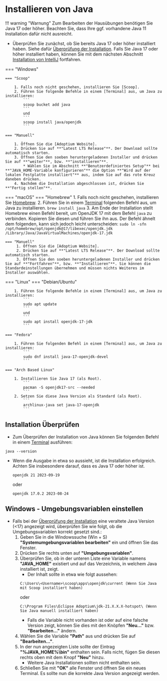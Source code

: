 # Installieren von Java

!!! warning "Warnung"
    Zum Bearbeiten der Hausübungen benötigen Sie Java 17 oder höher. Beachten Sie, dass Ihre ggf. vorhandene Java 11 Installation dafür nicht ausreicht.

* Überprüfen Sie zunächst, ob Sie bereits Java 17 oder höher installiert haben. Siehe dafür [Überprüfung der Installation]. Falls Sie Java 17 oder höher installiert haben, können Sie mit dem nächsten Abschnitt [Installation von IntelliJ] fortfahren.

=== "Windows"

    === "Scoop"

        1. Falls noch nicht geschehen, installieren Sie [Scoop].
        2. Führen Sie folgende Befehle in einem [Terminal] aus, um Java zu installieren:
            ```
            scoop bucket add java
            ```
            und
            ```
            scoop install java/openjdk
            ```

    === "Manuell"

        1. Öffnen Sie die [Adoptium Website].
        2. Drücken Sie auf **"Latest LTS Release"**. Der Download sollte automatisch starten.
        3. Öffnen Sie den soeben heruntergeladenen Installer und drücken Sie auf **"weiter"**, bzw. **"installieren"**.
            * Wählen Sie im Abschnitt **"Benutzerdefiniertes Setup"** bei **"JAVA_HOME-Variable konfigurieren"** die Option **"Wird auf der lokalen Festplatte installiert"** aus, indem Sie auf das rote Kreuz daneben drücken.
        4. Nachdem die Installation abgeschlossen ist, drücken Sie **"Fertig stellen"**.
    
=== "macOS"
    === "Homebrew"
        1. Falls noch nicht geschehen, installieren Sie [Homebrew].
        2. Führen Sie in einem [Terminal] folgenden Befehl aus, um Java zu installieren.
           ```
           brew install java
           ```
        3. Am Ende der Installation stellt Homebrew einen Befehl bereit, um OpenJDK 17 mit dem Befehl `java` zu verbinden. Kopieren Sie diesen und führen Sie ihn aus. Der Befehl ähnelt dem folgenden, kann sich jedoch leicht unterscheiden:
           ```
           sudo ln -sfn /opt/homebrew/opt/openjdk@17/libexec/openjdk.jdk /Library/Java/JavaVirtualMachines/openjdk-17.jdk
           ```

    === "Manuell"
         1. Öffnen Sie die [Adoptium Website].
         2. Drücken Sie auf **"Latest LTS Release"**. Der Download sollte automatisch starten.
         3. Öffnen Sie den soeben heruntergeladenen Installer und drücken Sie auf **"Fortfahren"**, bzw. **"Installieren"**. Sie können die Standardeinstellungen übernehmen und müssen nichts Weiteres im Installer auswählen.

=== "Linux"
    === "Debian/Ubuntu"

        1. Führen Sie folgende Befehle in einem [Terminal] aus, um Java zu installieren:
            ```
            sudo apt update
            ```
            und
            ```
            sudo apt install openjdk-17-jdk
            ```

    === "Fedora"

        1. Führen Sie folgenden Befehl in einem [Terminal] aus, um Java zu installieren:
            ```
            sudo dnf install java-17-openjdk-devel
            ```

    === "Arch Based Linux"

        1. Installieren Sie Java 17 (als Root).
            ```
            pacman -S openjdk17-src --needed
            ```
        2. Setzen Sie diese Java Version als Standard (als Root).
            ```
            archlinux-java set java-17-openjdk
            ```

## Installation Überprüfen

* Zum Überprüfen der Installation von Java können Sie folgenden Befehl in einem [Terminal] ausführen:
```
java --version
```

* Wenn die Ausgabe in etwa so aussieht, ist die Installation erfolgreich. Achten Sie insbesondere darauf, dass es Java 17 oder höher ist.
    ```
    openjdk 21 2023-09-19
    ```
    oder 
    ```
    openjdk 17.0.2 2023-08-24
    ```
## Windows - Umgebungsvariablen einstellen

* Falls bei der [Überprüfung der Installation] eine veraltete Java Version (<17) angezeigt wird, überprüfen Sie wie folgt, ob die Umgebungsvariablen korrekt gesetzt sind.:
    1. Geben Sie in die Windowssuche (Win + S) **"Systemumgebungsvariablen bearbeiten"** ein und öffnen Sie das Fenster.
    2. Drücken Sie rechts unten auf **"Umgebungsvariablen"**.
    3. Überprüfen Sie, ob in der unteren Liste eine Variable namens **"JAVA_HOME"** existiert und auf das Verzeichnis, in welchem Java installiert ist, zeigt.
        * Der Inhalt sollte in etwa wie folgt aussehen:
        ```
        C:\Users\<Username>\scoop\apps\openjdk\current (Wenn Sie Java mit Scoop installiert haben)
        ```
        oder
        ```
        C:\Program Files\Eclipse Adoptium\jdk-21.X.X.X-hotspot\ (Wenn Sie Java manuell installiert haben)
        ```
        * Falls die Variable nicht vorhanden ist oder auf eine falsche Version zeigt, können Sie dies mit den Knöpfen **"Neu..."** bzw. **"Bearbeiten..."** ändern.
    4. Wählen Sie die Variable **"Path"** aus und drücken Sie auf **"Bearbeiten..."**.
    5. In der nun angezeigten Liste sollte der Eintrag **"%JAVA_HOME%\bin"** enthalten sein. Falls nicht, fügen Sie diesen rechts oben mit dem Knopf **"Neu"** hinzu.
        * Weitere Java Installationen sollten nicht enthalten sein.
    6. Schließen Sie mit **"OK"** alle Fenster und öffnen Sie ein neues Terminal. Es sollte nun die korrekte Java Version angezeigt werden.


[Adoptium Website]: https://adoptium.net/de/
[Terminal]: https://wiki.tudalgo.org/preparation/installation-java/
[Überprüfung der Installation]: #installation-uberprufen
[Homebrew]: https://wiki.tudalgo.org/preparation/packagemanager/
[Scoop]: https://wiki.tudalgo.org/preparation/packagemanager/
[Installation von IntelliJ]: https://wiki.tudalgo.org/preparation/installation-intellij/
